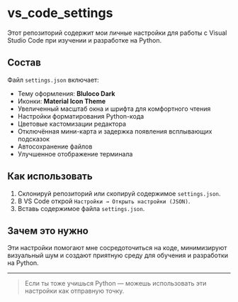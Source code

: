 # vs_code_settings

Этот репозиторий содержит мои личные настройки для работы с Visual Studio Code при изучении и разработке на Python.

## Состав

Файл `settings.json` включает:

- Тему оформления: **Bluloco Dark**
- Иконки: **Material Icon Theme**
- Увеличенный масштаб окна и шрифта для комфортного чтения
- Настройки форматирования Python-кода
- Цветовые кастомизации редактора
- Отключённая мини-карта и задержка появления всплывающих подсказок
- Автосохранение файлов
- Улучшенное отображение терминала

## Как использовать

1. Склонируй репозиторий или скопируй содержимое `settings.json`.
2. В VS Code открой `Настройки → Открыть настройки (JSON)`.
3. Вставь содержимое файла `settings.json`.

## Зачем это нужно

Эти настройки помогают мне сосредоточиться на коде, минимизируют визуальный шум и создают приятную среду для обучения и разработки на Python.

---

> Если ты тоже учишься Python — можешь использовать эти настройки как отправную точку.

